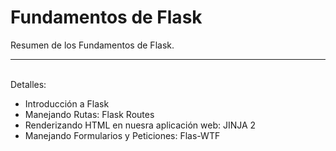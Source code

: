 # Fundamentos de Flask

<!-- Front Matter -->
Resumen de los Fundamentos de Flask.

---

<!-- Body -->
<br>
Detalles:

- Introducción a Flask
- Manejando Rutas: Flask Routes
- Renderizando HTML en nuesra aplicación web: JINJA 2
- Manejando Formularios y Peticiones: Flas-WTF

<br>